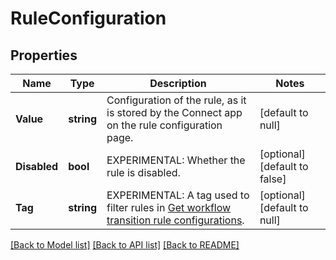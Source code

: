 # RuleConfiguration

## Properties
Name | Type | Description | Notes
------------ | ------------- | ------------- | -------------
**Value** | **string** | Configuration of the rule, as it is stored by the Connect app on the rule configuration page. | [default to null]
**Disabled** | **bool** | EXPERIMENTAL: Whether the rule is disabled. | [optional] [default to false]
**Tag** | **string** | EXPERIMENTAL: A tag used to filter rules in [Get workflow transition rule configurations](https://developer.atlassian.com/cloud/jira/platform/rest/v3/api-group-workflow-transition-rules/#api-rest-api-3-workflow-rule-config-get). | [optional] [default to null]

[[Back to Model list]](../README.md#documentation-for-models) [[Back to API list]](../README.md#documentation-for-api-endpoints) [[Back to README]](../README.md)

